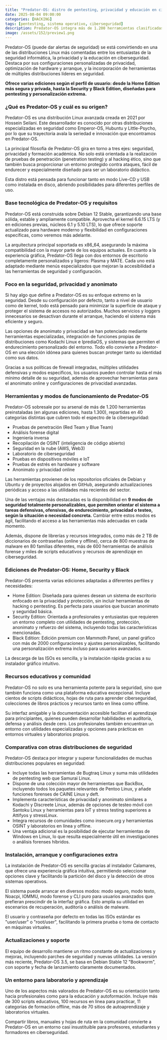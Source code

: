 ```yaml
---
title: "Predator-OS: distro de pentesting, privacidad y educación en ciberseguridad"
date: 2025-08-04 09:00:00 
categories: [HACKING]
tags: [pentesting, sistema operativo, ciberseguridad]
description: Predator-OS integra más de 1.200 herramientas clasificadas en 40 categorías y 9 modos de seguridad, adaptándose a todo tipo de expertos y principiantes en ciberseguridad.
image: /assets/152/preview1.png
---
```


Predator-OS (puede dar alertas de seguridad) se está convirtiendo en una de las distribuciones Linux más comentadas entre los entusiastas de la seguridad informática, la privacidad y la educación en ciberseguridad. Destaca por sus configuraciones personalizadas de privacidad, optimización de hardware y arranque, y la incorporación de herramientas de múltiples distribuciones líderes en seguridad.

**Ofrece varias ediciones según el perfil de usuario: desde la Home Edition más segura y privada, hasta la Security y Black Edition, diseñadas para pentesting y personalización extrema.**

### ¿Qué es Predator-OS y cuál es su origen?

Predator-OS es una distribución Linux avanzada creada en 2021 por Hossein Seilani. Este desarrollador es conocido por otras distribuciones especializadas en seguridad como Emperor-OS, Hubuntu y Little-Psycho, por lo que su trayectoria avala la seriedad e innovación que encontramos en Predator-OS.

La principal filosofía de Predator-OS gira en torno a tres ejes: seguridad, privacidad y formación académica. No solo está orientada a la realización de pruebas de penetración (penetration testing) y al hacking ético, sino que también busca proporcionar un entorno protegido contra ataques, fácil de endurecer y especialmente diseñado para ser un laboratorio didáctico.

Esta distro está pensada para funcionar tanto en modo Live-CD y USB como instalada en disco, abriendo posibilidades para diferentes perfiles de uso.

### Base tecnológica de Predator-OS y requisitos

Predator-OS está construida sobre Debian 12 Stable, garantizando una base sólida, estable y ampliamente compatible. Aprovecha el kernel 6.6.15 LTS (y en ediciones previas, núcleos 6.1 y 5.10 LTS), lo que ofrece soporte actualizado para hardware moderno y flexibilidad en configuraciones específicas, como veremos más adelante.

La arquitectura principal soportada es x86_64, asegurando la máxima compatibilidad con la mayor parte de los equipos actuales. En cuanto a la experiencia gráfica, Predator-OS llega con dos entornos de escritorio completamente personalizados y ligeros: Plasma y MATE. Cada uno está adaptado mediante menús especializados que mejoran la accesibilidad a las herramientas de seguridad y configuración.

### Foco en la seguridad, privacidad y anonimato

Si hay algo que define a Predator-OS es su enfoque extremo en la seguridad. Desde su configuración por defecto, tanto a nivel de usuario como de kernel, todo está pensado para minimizar la superficie de ataque y proteger el sistema de accesos no autorizados. Muchos servicios y loggers innecesarios se desactivan durante el arranque, haciendo el sistema más eficiente y seguro.

Las opciones de anonimato y privacidad se han potenciado mediante herramientas especializadas, integración de funciones propias de distribuciones como Kodachi Linux e IprediaOS, y sistemas que permiten el endurecimiento personalizado del entorno. Todo ello convierte a Predator-OS en una elección idónea para quienes buscan proteger tanto su identidad como sus datos.

Gracias a sus políticas de firewall integradas, múltiples utilidades defensivas y modos específicos, los usuarios pueden controlar hasta el más mínimo detalle de su seguridad, además de aprovechar herramientas para el anonimato online y configuraciones de privacidad avanzadas.

### Herramientas y modos de funcionamiento de Predator-OS

Predator-OS sobresale por su arsenal de más de 1.200 herramientas preinstaladas (en algunas ediciones, hasta 1.300), repartidas en 40 categorías distintas que cubren todo el espectro de la ciberseguridad:

- Pruebas de penetración (Red Team y Blue Team)
- Análisis forense digital
- Ingeniería inversa
- Recopilación de OSINT (inteligencia de código abierto)
- Seguridad en la nube (AWS, Web3)
- Laboratorio de ciberseguridad
- Pruebas en dispositivos móviles e IoT
- Pruebas de estrés en hardware y software
- Anonimato y privacidad online

Las herramientas provienen de los repositorios oficiales de Debian y Ubuntu y de proyectos alojados en GitHub, asegurando actualizaciones periódicas y acceso a las utilidades más recientes del sector.

Una de las ventajas más destacadas es la disponibilidad en **9 modos de seguridad totalmente personalizables, que permiten orientar el sistema a tareas defensivas, ofensivas, de endurecimiento, privacidad o testeo, según la situación o necesidad concreta.** Cambiar entre estos modos es ágil, facilitando el acceso a las herramientas más adecuadas en cada momento.

Además, dispone de librerías y recursos integrados, como más de 2 TB de diccionarios de contraseñas (online y offline), cerca de 800 muestras de malware en 80 familias diferentes, más de 600 herramientas de análisis forense y miles de scripts educativos y recursos de aprendizaje en ciberseguridad.

### Ediciones de Predator-OS: Home, Security y Black

Predator-OS presenta varias ediciones adaptadas a diferentes perfiles y necesidades:

- Home Edition: Diseñada para quienes desean un sistema de escritorio enfocado en la privacidad y protección, sin incluir herramientas de hacking o pentesting. Es perfecta para usuarios que buscan anonimato y seguridad básica.
- Security Edition: Orientada a profesionales y entusiastas que requieren un entorno completo con utilidades de pentesting, protección, anonimato y refuerzo del sistema, incluyendo todas las características mencionadas.
- Black Edition: Edición premium con Mammoth Panel, un panel gráfico con más de 2000 configuraciones y ajustes personalizables, facilitando una personalización extrema incluso para usuarios avanzados.

La descarga de las ISOs es sencilla, y la instalación rápida gracias a su instalador gráfico intuitivo.

### Recursos educativos y comunidad

Predator-OS no solo es una herramienta potente para la seguridad, sino que también funciona como una plataforma educativa excepcional. Incluye cientos de scripts didácticos, hojas de ruta para aprender ciberseguridad, colecciones de libros prácticos y recursos tanto en línea como offline.

Su interfaz amigable y la documentación accesible facilitan el aprendizaje para principiantes, quienes pueden desarrollar habilidades en auditoría, defensa y análisis desde cero. Los profesionales también encuentran un entorno con utilidades especializadas y opciones para prácticas en entornos virtuales y laboratorios propios.

### Comparativa con otras distribuciones de seguridad

Predator-OS destaca por integrar y superar funcionalidades de muchas distribuciones populares en seguridad:

- Incluye todas las herramientas de Bugtraq Linux y suma más utilidades de pentesting web que Samurai Linux.
- Dispone de una colección mayor de herramientas que BackBox, incluyendo todos los paquetes relevantes de Pentoo Linux, y añade funciones forenses de CAINE Linux y deft.
- Implementa características de privacidad y anonimato similares a Kodachi y Discreete Linux, además de opciones de testeo móvil con Santoku Linux y herramientas para IoT y stress testing superiores a Attifyos y stressLinux.
- Integra recursos de comunidades como insecure.org y herramientas OSINT y laboratorios en línea y offline.
- Una ventaja adicional es la posibilidad de ejecutar herramientas de Windows en Linux, lo que resulta especialmente útil en investigaciones o análisis forenses híbridos.

### Instalación, arranque y configuraciones extra

La instalación de Predator-OS es sencilla gracias al instalador Calamares, que ofrece una experiencia gráfica intuitiva, permitiendo seleccionar opciones clave y facilitando la partición del disco y la detección de otros sistemas operativos.

El sistema puede arrancar en diversos modos: modo seguro, modo texto, Noacpi, IOMMU, modo forense y CLI puro para usuarios avanzados que prefieran prescindir de la interfaz gráfica. Esto amplía su utilidad en escenarios de recuperación, auditoría o análisis de malware.

El usuario y contraseña por defecto en todas las ISOs estándar es "user/user" o "root/user", facilitando la primera prueba o toma de contacto en máquinas virtuales.

### Actualizaciones y soporte

El equipo de desarrollo mantiene un ritmo constante de actualizaciones y mejoras, incluyendo parches de seguridad y nuevas utilidades. La versión más reciente, Predator-OS 3.5, se basa en Debian Stable 12 "Bookworm", con soporte y fecha de lanzamiento claramente documentados.

### Un entorno para laboratorio y aprendizaje

Uno de los aspectos más valorados de Predator-OS es su orientación tanto hacia profesionales como para la educación y autoformación. Incluye más de 300 scripts educativos, 100 recursos en línea para practicar, 11 categorías de formación offline, más de 70 sitios de autoaprendizaje y laboratorios virtuales.

Compartir libros, manuales y hojas de ruta en la comunidad convierte a Predator-OS en un entorno casi insustituible para profesores, estudiantes y formadores en ciberseguridad.
